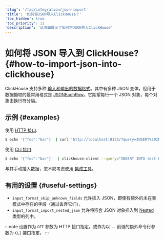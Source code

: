 ```yaml
---
'slug': '/faq/integration/json-import'
'title': '如何将JSON导入ClickHouse？'
'toc_hidden': true
'toc_priority': 11
'description': '此页面展示了如何将JSON导入ClickHouse'
---
```



# 如何将 JSON 导入到 ClickHouse? {#how-to-import-json-into-clickhouse}

ClickHouse 支持多种 [输入和输出的数据格式](../../interfaces/formats.md)。其中有多种 JSON 变体，但用于数据摄取的最常用格式是 [JSONEachRow](../../interfaces/formats.md#jsoneachrow)。它期望每行一个 JSON 对象，每个对象由换行符分隔。

## 示例 {#examples}

使用 [HTTP 接口](../../interfaces/http.md):

```bash
$ echo '{"foo":"bar"}' | curl 'http://localhost:8123/?query=INSERT%20INTO%20test%20FORMAT%20JSONEachRow' --data-binary @-
```

使用 [CLI 接口](../../interfaces/cli.md):

```bash
$ echo '{"foo":"bar"}'  | clickhouse-client --query="INSERT INTO test FORMAT JSONEachRow"
```

与其手动插入数据，您不妨考虑使用 [集成工具](../../integrations/index.mdx)。

## 有用的设置 {#useful-settings}

- `input_format_skip_unknown_fields` 允许插入 JSON，即使有额外的未在表模式中存在的字段（通过丢弃它们）。
- `input_format_import_nested_json` 允许将嵌套 JSON 对象插入到 [Nested](../../sql-reference/data-types/nested-data-structures/index.md) 类型的列中。

:::note
设置作为 `GET` 参数为 HTTP 接口指定，或作为以 `--` 前缀的额外命令行参数为 `CLI` 接口指定。
:::
